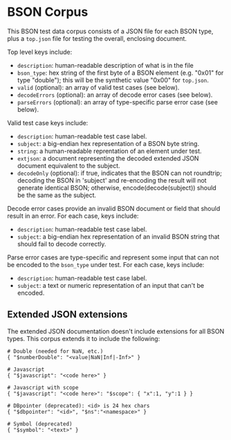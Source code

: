 # BSON Corpus

This BSON test data corpus consists of a JSON file for each BSON type, plus
a `top.json` file for testing the overall, enclosing document.

Top level keys include:

* `description`: human-readable description of what is in the file
* `bson_type`: hex string of the first byte of a BSON element (e.g. "0x01"
  for type "double"); this will be the synthetic value "0x00" for `top.json`.
* `valid` (optional): an array of valid test cases (see below).
* `decodeErrors` (optional): an array of decode error cases (see below).
* `parseErrors` (optional): an array of type-specific parse error case (see
  below).

Valid test case keys include:

* `description`: human-readable test case label.
* `subject`: a big-endian hex representation of a BSON byte string.
* `string`: a human-readable reprentation of an element under test.
* `extjson`: a document representing the decoded extended JSON document
  equivalent to the subject.
* `decodeOnly` (optional): if true, indicates that the BSON can not
  roundtrip; decoding the BSON in 'subject' and re-encoding the result will
  not generate identical BSON; otherwise, encode(decode(subject)) should be
  the same as the subject.

Decode error cases provide an invalid BSON document or field that
should result in an error. For each case, keys include:

* `description`: human-readable test case label.
* `subject`: a big-endian hex representation of an invalid BSON string that
  should fail to decode correctly.

Parse error cases are type-specific and represent some input that can not
be encoded to the `bson_type` under test.  For each case, keys include:

* `description`: human-readable test case label.
* `subject`: a text or numeric representation of an input that can't be
  encoded.

## Extended JSON extensions

The extended JSON documentation doesn't include extensions for all BSON
types.  This corpus extends it to include the following:

    # Double (needed for NaN, etc.)
    { "$numberDouble": "<value|NaN|Inf|-Inf>" }

    # Javascript
    { "$javascript": "<code here>" }

    # Javascript with scope
    { "$javascript": "<code here>": "$scope": { "x":1, "y":1 } }

    # DBpointer (deprecated): <id> is 24 hex chars
    { "$dbpointer": "<id>", "$ns":"<namespace>" }

    # Symbol (deprecated)
    { "$symbol": "<text>" }

